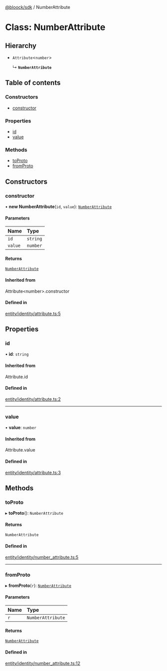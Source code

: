 [@bloock/sdk](../index.md) / NumberAttribute

# Class: NumberAttribute

## Hierarchy

- `Attribute`\<`number`\>

  ↳ **`NumberAttribute`**

## Table of contents

### Constructors

- [constructor](NumberAttribute.md#constructor)

### Properties

- [id](NumberAttribute.md#id)
- [value](NumberAttribute.md#value)

### Methods

- [toProto](NumberAttribute.md#toproto)
- [fromProto](NumberAttribute.md#fromproto)

## Constructors

### constructor

• **new NumberAttribute**(`id`, `value`): [`NumberAttribute`](NumberAttribute.md)

#### Parameters

| Name | Type |
| :------ | :------ |
| `id` | `string` |
| `value` | `number` |

#### Returns

[`NumberAttribute`](NumberAttribute.md)

#### Inherited from

Attribute\<number\>.constructor

#### Defined in

[entity/identity/attribute.ts:5](https://github.com/bloock/bloock-sdk/blob/6fda345/languages/js/src/entity/identity/attribute.ts#L5)

## Properties

### id

• **id**: `string`

#### Inherited from

Attribute.id

#### Defined in

[entity/identity/attribute.ts:2](https://github.com/bloock/bloock-sdk/blob/6fda345/languages/js/src/entity/identity/attribute.ts#L2)

___

### value

• **value**: `number`

#### Inherited from

Attribute.value

#### Defined in

[entity/identity/attribute.ts:3](https://github.com/bloock/bloock-sdk/blob/6fda345/languages/js/src/entity/identity/attribute.ts#L3)

## Methods

### toProto

▸ **toProto**(): `NumberAttribute`

#### Returns

`NumberAttribute`

#### Defined in

[entity/identity/number_attribute.ts:5](https://github.com/bloock/bloock-sdk/blob/6fda345/languages/js/src/entity/identity/number_attribute.ts#L5)

___

### fromProto

▸ **fromProto**(`r`): [`NumberAttribute`](NumberAttribute.md)

#### Parameters

| Name | Type |
| :------ | :------ |
| `r` | `NumberAttribute` |

#### Returns

[`NumberAttribute`](NumberAttribute.md)

#### Defined in

[entity/identity/number_attribute.ts:12](https://github.com/bloock/bloock-sdk/blob/6fda345/languages/js/src/entity/identity/number_attribute.ts#L12)
